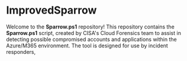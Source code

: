 # ImprovedSparrow
Welcome to the **Sparrow.ps1** repository! This repository contains the **Sparrow.ps1** script, created by CISA's Cloud Forensics team to assist in detecting possible compromised accounts and applications within the Azure/M365 environment. The tool is designed for use by incident responders,
